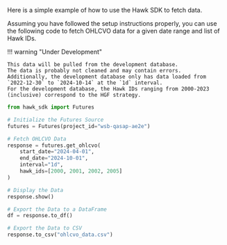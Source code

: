 Here is a simple example of how to use the Hawk SDK to fetch data.  

Assuming you have followed the setup instructions properly, you can use the following code to fetch OHLCVO data for a given date range and list of Hawk IDs.

!!! warning "Under Development"

    This data will be pulled from the development database. 
    The data is probably not cleaned and may contain errors. 
    Additionally, the development database only has data loaded from `2022-12-30` to `2024-10-14` at the `1d` interval.
    For the development database, the Hawk IDs ranging from 2000-2023 (inclusive) correspond to the HGF strategy.

```python
from hawk_sdk import Futures

# Initialize the Futures Source
futures = Futures(project_id="wsb-qasap-ae2e")

# Fetch OHLCVO Data
response = futures.get_ohlcvo(
    start_date="2024-04-01",
    end_date="2024-10-01",
    interval="1d",
    hawk_ids=[2000, 2001, 2002, 2005]
)

# Display the Data
response.show()

# Export the Data to a DataFrame
df = response.to_df()

# Export the Data to CSV
response.to_csv("ohlcvo_data.csv")
```

